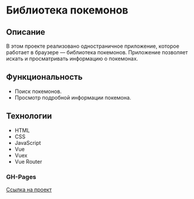 # Библиотека покемонов

## Описание
В этом проекте реализовано одностраничное приложение, которое работает в браузере — библиотека покемонов. Приложение позволяет искать и просматривать информацию о покемонах.

## Функциональность
* Поиск покемонов.
* Просмотр подробной информации покемона.

## Технологии
* HTML
* CSS
* JavaScript
* Vue
* Vuex
* Vue Router

### GH-Pages
[Ссылка на проект](https://stmelik.github.io/vue-pokemon-lib/)
